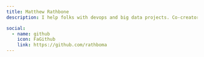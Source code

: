 ```yaml
---
title: Matthew Rathbone
description: I help folks with devops and big data projects. Co-creator of Beekeeper Studio. Proud dad and husband.

social:
  - name: github
    icon: FaGithub
    link: https://github.com/rathboma
---
```

